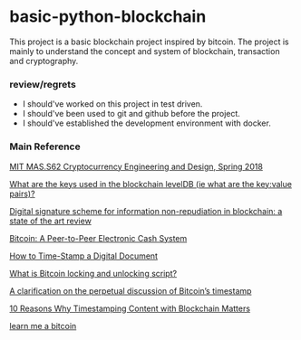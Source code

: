 # basic-python-blockchain
This project is a basic blockchain project inspired by bitcoin. 
The project is mainly to understand the concept and system of blockchain, transaction and cryptography.

### review/regrets
- I should've worked on this project in test driven. 
- I should've been used to git and github before the project.
- I should've established the development environment with docker. 

### Main Reference
[MIT MAS.S62 Cryptocurrency Engineering and Design, Spring 2018](https://ocw.mit.edu/courses/media-arts-and-sciences/mas-s62-cryptocurrency-engineering-and-design-spring-2018/)

[What are the keys used in the blockchain levelDB (ie what are the key:value pairs)?](https://bitcoin.stackexchange.com/questions/28168/what-are-the-keys-used-in-the-blockchain-leveldb-ie-what-are-the-keyvalue-pair)

[Digital signature scheme for information non-repudiation in blockchain: a state of the art review](https://jwcn-eurasipjournals.springeropen.com/articles/10.1186/s13638-020-01665-w)

[Bitcoin: A Peer-to-Peer Electronic Cash System](https://bitcoin.org/bitcoin.pdf)

[How to Time-Stamp a Digital Document](https://www.anf.es/pdf/Haber_Stornetta.pdf)

[What is Bitcoin locking and unlocking script?](https://bitcoin.stackexchange.com/questions/75165/what-is-bitcoin-locking-and-unlocking-script)

[A clarification on the perpetual discussion of Bitcoin’s timestamp](https://hackernoon.com/a-clarification-on-the-perpetual-discussion-of-bitcoins-timestamp-5597859a9193)

[10 Reasons Why Timestamping Content with Blockchain Matters](https://sebastiaans.blog/why-timestamp-content-blockchain/)

[learn me a bitcoin](https://learnmeabitcoin.com/)
